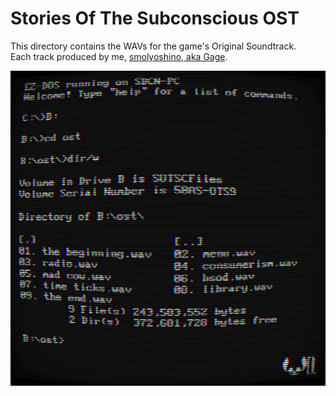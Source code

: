 # Stories Of The Subconscious OST

This directory contains the WAVs for the game's Original Soundtrack.\
Each track produced by me, [smolyoshino, aka Gage](https://github.com/smolyoshino).

![Album Art](https://raw.githubusercontent.com/smolyoshino/SOTS-Assets/main/ost/Album.png)
